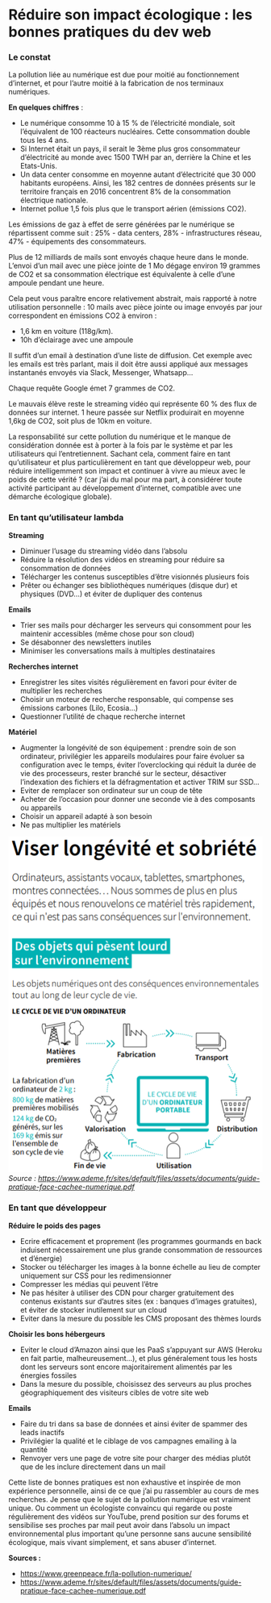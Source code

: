 # Réduire son impact écologique : les bonnes pratiques du dev web
### Le constat 
La pollution liée au numérique est due pour moitié au fonctionnement d’internet, et pour l’autre moitié à la fabrication de nos terminaux numériques.

**En quelques chiffres** :
- Le numérique consomme 10 à 15 % de l’électricité mondiale, soit l’équivalent de 100 réacteurs nucléaires. Cette consommation double tous les 4 ans.
- Si Internet était un pays, il serait le 3ème plus gros consommateur d’électricité au monde avec 1500 TWH par an, derrière la Chine et les Etats-Unis.
- Un data center consomme en moyenne autant d’électricité que 30 000 habitants européens. Ainsi, les 182 centres de données présents sur le territoire français en 2016 concentrent 8% de la consommation électrique nationale.
- Internet pollue 1,5 fois plus que le transport aérien (émissions CO2).

Les émissions de gaz à effet de serre générées par le numérique se répartissent comme suit : 25% - data centers, 28% - infrastructures réseau, 47% - équipements des consommateurs.

Plus de 12 milliards de mails sont envoyés chaque heure dans le monde. L’envoi d’un mail avec une pièce jointe de 1 Mo dégage environ 19 grammes de CO2 et sa consommation électrique est équivalente à celle d’une ampoule pendant une heure.

Cela peut vous paraître encore relativement abstrait, mais rapporté à notre utilisation personnelle : 10 mails avec pièce jointe ou image envoyés par jour correspondent en émissions CO2 à environ :
- 1,6 km en voiture (118g/km).
- 10h d’éclairage avec une ampoule

Il suffit d’un email à destination d’une liste de diffusion. Cet exemple avec les emails est très parlant, mais il doit être aussi appliqué aux messages instantanés envoyés via Slack, Messenger, Whatsapp…

Chaque requête Google émet 7 grammes de CO2.

Le mauvais élève reste le streaming vidéo qui représente 60 % des flux de données sur internet. 1 heure passée sur Netflix produirait en moyenne 1,6kg de CO2, soit plus de 10km en voiture.

La responsabilité sur cette pollution du numérique et le manque de considération donnée est à porter à la fois par le système et par les utilisateurs qui l’entretiennent.
Sachant cela, comment faire en tant qu’utilisateur et plus particulièrement en tant que développeur web, pour réduire intelligemment son impact et continuer à vivre au mieux avec le poids de cette vérité ? (car j’ai du mal pour ma part, à considérer toute activité participant au développement d’internet, compatible avec une démarche écologique globale).

### En tant qu’utilisateur lambda
**Streaming**
- Diminuer l’usage du streaming vidéo dans l’absolu
- Réduire la résolution des vidéos en streaming pour réduire sa consommation de données
- Télécharger les contenus susceptibles d’être visionnés plusieurs fois
- Prêter ou échanger ses bibliothèques numériques (disque dur) et physiques (DVD…) et éviter de dupliquer des contenus

**Emails**
- Trier ses mails pour décharger les serveurs qui consomment pour les maintenir accessibles (même chose pour son cloud)
- Se désabonner des newsletters inutiles
- Minimiser les conversations mails à multiples destinataires

**Recherches internet**
- Enregistrer les sites visités régulièrement en favori pour éviter de multiplier les recherches
- Choisir un moteur de recherche responsable, qui compense ses émissions carbones (Lilo, Ecosia…)
- Questionner l’utilité de chaque recherche internet

**Matériel**
- Augmenter la longévité de son équipement : prendre soin de son ordinateur, privilégier les appareils modulaires pour faire évoluer sa configuration avec le temps, éviter l’overclocking qui réduit la durée de vie des processeurs, rester branché sur le secteur, désactiver l’indexation des fichiers et la défragmentation et activer TRIM sur SSD…
- Eviter de remplacer son ordinateur sur un coup de tête
- Acheter de l’occasion pour donner une seconde vie à des composants ou appareils
- Choisir un appareil adapté à son besoin
- Ne pas multiplier les matériels

![](Capture.PNG)
*Source : https://www.ademe.fr/sites/default/files/assets/documents/guide-pratique-face-cachee-numerique.pdf*

### En tant que développeur
**Réduire le poids des pages**
- Ecrire efficacement et proprement (les programmes gourmands en back induisent nécessairement une plus grande consommation de ressources et d’énergie)
- Stocker ou télécharger les images à la bonne échelle au lieu de compter uniquement sur CSS pour les redimensionner
- Compresser les médias qui peuvent l’être
- Ne pas hésiter à utiliser des CDN pour charger gratuitement des contenus existants sur d’autres sites (ex : banques d’images gratuites), et éviter de stocker inutilement sur un cloud
- Eviter dans la mesure du possible les CMS proposant des thèmes lourds

**Choisir les bons hébergeurs**
- Eviter le cloud d’Amazon ainsi que les PaaS s’appuyant sur AWS (Heroku en fait partie, malheureusement…), et plus généralement tous les hosts dont les serveurs sont encore majoritairement alimentés par les énergies fossiles
- Dans la mesure du possible, choisissez des serveurs au plus proches géographiquement des visiteurs cibles de votre site web

**Emails**
- Faire du tri dans sa base de données et ainsi éviter de spammer des leads inactifs
- Privilégier la qualité et le ciblage de vos campagnes emailing à la quantité
- Renvoyer vers une page de votre site pour charger des médias plutôt que de les inclure directement dans un mail

Cette liste de bonnes pratiques est non exhaustive et inspirée de mon expérience personnelle, ainsi de ce que j’ai pu rassembler au cours de mes recherches.
Je pense que le sujet de la pollution numérique est vraiment unique. Ou comment un écologiste convaincu qui regarde ou poste régulièrement des vidéos sur YouTube, prend position sur des forums et sensibilise ses proches par mail peut avoir dans l’absolu un impact environnemental plus important qu’une personne sans aucune sensibilité écologique, mais vivant simplement, et sans abuser d’internet.

**Sources :**
- https://www.greenpeace.fr/la-pollution-numerique/
- https://www.ademe.fr/sites/default/files/assets/documents/guide-pratique-face-cachee-numerique.pdf
